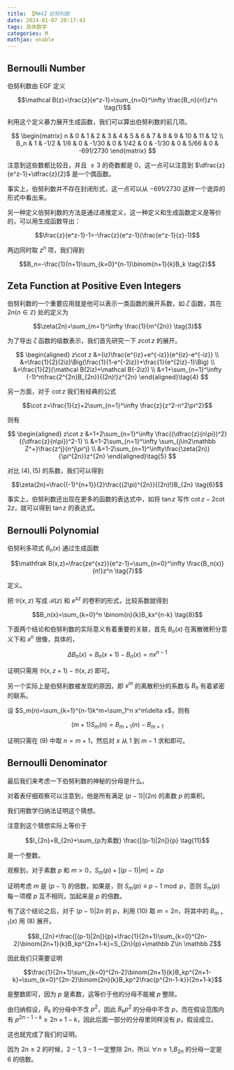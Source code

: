 ```yaml
---
title: 【M#4】伯努利数
date: 2024-01-07 20:17:43
tags: 具体数学
categories: M
mathjax: enable
---
```


## Bernoulli Number

伯努利数由 EGF 定义

$$\mathcal B(z)=\frac{z}{e^z-1}=\sum_{n=0}^\infty \frac{B_n}{n!}z^n \tag{1}$$

利用这个定义暴力展开生成函数，我们可以算出伯努利数的前几项。

$$
\begin{matrix}
n  & 0 & 1 & 2 & 3 & 4 & 5 & 6 & 7 & 8 & 9 & 10 & 11 & 12 \\
B_n  & 1 & -1/2  & 1/6 & 0 & -1/30 & 0 & 1/42 & 0 & -1/30 & 0 & 5/66 & 0 & -691/2730
\end{matrix}
$$


注意到这些数都比较丑，并且 $\geq 3$ 的奇数都是 $0$，这一点可以注意到 $\dfrac{z}{e^z-1}+\dfrac{z}{2}$ 是一个偶函数。

事实上，伯努利数并不存在封闭形式，这一点可以从 $-691/2730$ 这样一个诡异的形式中看出来。

另一种定义伯努利数的方法是通过递推定义，这一种定义和生成函数定义是等价的，可以用生成函数导出：

$$\frac{z}{e^z-1}-1=-\frac{z}{e^z-1}(\frac{e^z-1}{z}-1)$$

两边同时取 $z^n$ 项，我们得到

$$B_n=-\frac{1}{n+1}\sum_{k=0}^{n-1}\binom{n+1}{k}B_k \tag{2}$$

## Zeta Function at Positive Even Integers

伯努利数的一个重要应用就是他可以表示一类函数的展开系数，如 $\zeta$ 函数，其在 $2n(n\in\mathbb Z)$ 处的定义为

$$\zeta(2n)=\sum_{m=1}^\infty \frac{1}{m^{2n}} \tag{3}$$

为了导出 $\zeta$ 函数的级数表示，我们首先研究一下 $z\cot z$ 的展开。

$$
\begin{aligned}
z\cot z &=(iz)\frac{e^{iz}+e^{-iz}}{e^{iz}-e^{-iz}} \\
&=\frac{1}{2}(2iz)\Big(\frac{1}{1-e^{-2iz}}+\frac{1}{e^{2iz}-1}\Big) \\
&=\frac{1}{2}(\mathcal B(2iz)+\mathcal B(-2iz)) \\
&=1+\sum_{n=1}^\infty (-1)^n\frac{2^{2n}B_{2n}}{(2n)!}z^{2n} 
\end{aligned}\tag{4}
$$


另一方面，对于 $\cot z$ 我们有经典的公式

$$\cot z=\frac{1}{z}+2\sum_{n=1}^\infty \frac{z}{z^2-n^2\pi^2}$$

则有

$$
\begin{aligned}
z\cot z &=1+2\sum_{n=1}^\infty \frac{(\dfrac{z}{n\pi})^2}{(\dfrac{z}{n\pi})^2-1} \\
&=1-2\sum_{n=1}^\infty \sum_{j\in2\mathbb Z^+}\frac{z^j}{n^j\pi^j} \\
&=1-2\sum_{n=1}^\infty\frac{\zeta(2n)}{\pi^{2n}}z^{2n} 
\end{aligned}\tag{5}
$$

对比 $(4),(5)$ 的系数，我们可以得到

$$\zeta(2n)=\frac{(-1)^{n+1}}{2}\frac{(2\pi)^{2n}}{(2n)!}B_{2n} \tag{6}$$

事实上，伯努利数还出现在更多的函数的表达式中，如将 $\tan z$ 写作 $\cot z-2\cot 2z$，就可以得到 $\tan z$ 的表达式。

## Bernoulli Polynomial

伯努利多项式 $B_n(x)$ 通过生成函数

$$\mathfrak B(x,z)=\frac{ze^{xz}}{e^z-1}=\sum_{n=0}^\infty \frac{B_n(x)}{n!}z^n \tag{7}$$

定义。

把 $\mathfrak B(x,z)$ 写成 $\mathcal B(z)$ 和 $e^{xz}$ 的卷积的形式，比较系数就得到

$$B_n(x)=\sum_{k=0}^n \binom{n}{k}B_kx^{n-k} \tag{8}$$

下面两个结论和伯努利数的实际意义有着重要的关联，首先 $B_n(x)$ 在离散微积分意义下和 $x^n$ 很像，具体的，

$$\Delta B_n(x)=B_n(x+1)-B_n(x)=nx^{n-1} \tag{9}$$

证明只需用 $\mathfrak B(x,z+1)-\mathfrak B(x,z)$ 即可。

另一个实际上是伯努利数被发现的原因，即 $x^m$ 的离散积分的系数与 $B_n$ 有着紧密的联系。

设 $S_m(n)=\sum_{k=1}^{n-1}k^m=\sum_1^n x^m\delta x$，则有 

$$(m+1)S_m(n)=B_{m+1}(n)-B_{m+1} \tag{10}$$

证明只需在 $(9)$ 中取 $n=m+1$，然后对 $x$ 从 $1$ 到 $m-1$ 求和即可。

## Bernoulli Denominator

最后我们来考虑一下伯努利数的神秘的分母是什么。

对着表仔细观察可以注意到，他是所有满足 $(p-1)|(2n)$ 的素数 $p$ 的乘积。

我们用数学归纳法证明这个猜想。

注意到这个猜想实际上等价于

$$I_{2n}=B_{2n}+\sum_{p为素数} \frac{[(p-1)|2n]}{p} \tag{11}$$

是一个整数。

观察到，对于素数 $p$ 和 $m>0$，$S_m(p)+[(p-1)|m]=\mathbb Zp$

证明考虑 $m$ 是 $(p-1)$ 的倍数，如果是，则 $S_m(p)\equiv p-1 \bmod p$，否则 $S_m(p)$ 每一项模 $p$ 互不相同，加起来是 $p$ 的倍数。

有了这个结论之后，对于 $(p-1)|2n$ 的 $p$，利用 $(10)$ 取 $m=2n$，将其中的 $B_{m+1}(x)$ 用 $(8)$ 展开。

$$B_{2n}+\frac{[(p-1)|2n]}{p}+\frac{1}{2n+1}\sum_{k=0}^{2n-2}\binom{2n+1}{k}B_kp^{2n+1-k}=S_{2n}(p)+\mathbb Z\in \mathbb Z$$

因此我们只需要证明

$$\frac{1}{2n+1}\sum_{k=0}^{2n-2}\binom{2n+1}{k}B_kp^{2n+1-k}=\sum_{k=0}^{2n-2}\binom{2n}{k}B_kp^2\frac{p^{2n-1-k}}{2n+1-k}$$

是整数即可，因为 $p$ 是素数，这等价于他的分母不能被 $p$ 整除。

由归纳假设，$B_k$ 的分母中不含 $p^2$，因此 $B_kp^2$ 的分母中不含 $p$，而在假设范围内有 $p^{2n-1-k}\geq 2n+1-k$，因此后面一部分的分母里同样没有 $p$，假设成立。

这也就完成了我们的证明。

因为 $2n\geq 2$ 的时候，$2-1,3-1$ 一定整除 $2n$，所以 $\forall n\geq 1$,$B_{2n}$ 的分母一定是 $6$ 的倍数。